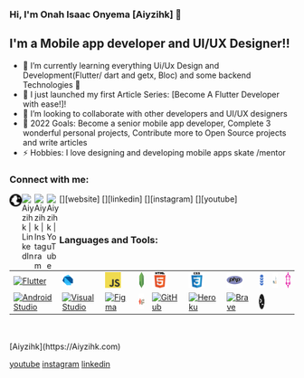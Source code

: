 ### Hi, I'm Onah Isaac Onyema [Aiyzihk] 👋


## I'm a Mobile app developer and UI/UX Designer!!


- 🌱 I’m currently learning everything Ui/Ux Design and Development(Flutter/ dart and getx, Bloc) and some backend Technologies 🤣
- 🔭 I just launched my first Article Series: [Become A Flutter Developer with ease!]!
- 👯 I’m looking to collaborate with other developers and UI/UX designers
- 🥅 2022 Goals: Become a senior mobile app developer, Complete 3 wonderful personal projects, Contribute more to Open Source projects and write articles
- ⚡ Hobbies: I love designing and developing mobile apps skate /mentor

### Connect with me:

[<img align="left" alt="meet_Aiyzihk.com" width="22px" color="white" src="https://raw.githubusercontent.com/iconic/open-iconic/master/svg/globe.svg" />][website]
[<img align="left" alt="Aiyzihk | LinkedIn" width="22px" src="https://cdn.jsdelivr.net/npm/simple-icons@v3/icons/linkedin.svg" />][linkedin]
[<img align="left" alt="Aiyzihk | Instagram" width="22px" src="https://cdn.jsdelivr.net/npm/simple-icons@v3/icons/instagram.svg" />][instagram]
[<img align="left" alt="Aiyzihk | YouTube" width="22px" src="https://cdn.jsdelivr.net/npm/simple-icons@v3/icons/youtube.svg" />][youtube]

<br />

### Languages and Tools:

<table>
    <tbody>
        <tr>
            <td><a href="#"><img alt="Flutter" title="Flutter" height="28px"
                            src="https://img.icons8.com/color/48/000000/flutter.png" /></a>
                </td>
            <td><a href="#"><img alt="Dart" width="20px" title="Dart" src="https://raw.githubusercontent.com/github/explore/e94815998e4e0713912fed477a1f346ec04c3da2/topics/dart/dart.png" /></a>
            </td>
            <td><a href="#"><img alt="JavaScript" title="JavaScript" height="28px"
                        src="https://raw.githubusercontent.com/github/explore/80688e429a7d4ef2fca1e82350fe8e3517d3494d/topics/javascript/javascript.png" /></a>
            </td>
            <td><a href="#"><img alt="NodeJS" title="NodeJS" height="28px"
                        src="https://raw.githubusercontent.com/github/explore/80688e429a7d4ef2fca1e82350fe8e3517d3494d/topics/nodejs/nodejs.png" /></a>
            </td>
            <td><a href="#"><img alt="HTML5" title="HTML5" height="28px"
                        src="https://raw.githubusercontent.com/github/explore/80688e429a7d4ef2fca1e82350fe8e3517d3494d/topics/html/html.png" /></a>
            </td>
            <td><a href="#"><img alt="CSS3" title="CSS3" height="28px"
                        src="https://raw.githubusercontent.com/github/explore/80688e429a7d4ef2fca1e82350fe8e3517d3494d/topics/css/css.png" /></a>
            </td>
            <td><a href="#"><img alt="PHP" title="PHP" height="28px"
                        src="https://raw.githubusercontent.com/github/explore/80688e429a7d4ef2fca1e82350fe8e3517d3494d/topics/php/php.png" /></a>
            </td>
            <td><a href="#"><img alt="SQL" title="SQL" height="28px"
                        src="https://raw.githubusercontent.com/github/explore/80688e429a7d4ef2fca1e82350fe8e3517d3494d/topics/sql/sql.png" /></a>
            </td>
            <td><a href="#"><img alt="MySQL" height="28px" src="https://raw.githubusercontent.com/github/explore/80688e429a7d4ef2fca1e82350fe8e3517d3494d/topics/mysql/mysql.png" /></a></td>
            <td><a href="#"><img alt="GraphQL" height="28px" src="https://raw.githubusercontent.com/github/explore/80688e429a7d4ef2fca1e82350fe8e3517d3494d/topics/graphql/graphql.png" /></a></td>
        </tr>
        <tr>
            <td><a href="#"><img alt="Android Studio" title="Android Studio" height="28px"
                        src="https://i.imgur.com/6nJGNMN.png" /></a></td>
            <td><a href="#"><img alt="Visual Studio" title="Visual Studio Code" width="20px" 
                        src="https://img.icons8.com/fluent/48/000000/visual-studio-code-2019.png" /></a></td>
            <td><a href="#"><img alt="Figma" title="Figma" width="20px" 
                        src="https://upload.wikimedia.org/wikipedia/commons/3/33/Figma-logo.svg" /></a></td>
            <td><a href="#"><img alt="Git" title="Git" height="28px" src="https://raw.githubusercontent.com/github/explore/80688e429a7d4ef2fca1e82350fe8e3517d3494d/topics/git/git.png" /></a>
            </td>
            <td><a href="#"><img alt="GitHub" title="GitHub" height="28px"
                        src="https://i.imgur.com/DZgetVv.png" /></a>
            </td>
            <td><a href="#"><img alt="Heroku" title="Heroku" height="28px"
                        src="https://img.icons8.com/color/48/000000/heroku.png" /></a></td>
            <td><a href="https://brave.com/eyl243"><img alt="Brave" title="Brave" height="28px"
                        src="https://i.imgur.com/UfBWFbP.png" /></a></td>
            <td><a href="#"><img alt="Terminal" title="Terminal" height="28px"
                        src="https://raw.githubusercontent.com/github/explore/80688e429a7d4ef2fca1e82350fe8e3517d3494d/topics/terminal/terminal.png" /></a>
            </td>
        </tr>
    </tbody>
</table>
<br />
<br />
<!--In progress -->
[Aiyzihk](https://Aiyzihk.com)
<!-- 
work on all your linking address -->

[youtube](https://youtube.com/Aiyzihk)
[instagram](https://www.instagram.com/p/CMUbGr5Adky/?utm_source=ig_web_copy_link)
[linkedin](https://linkedin.com/in/isaaconah)



